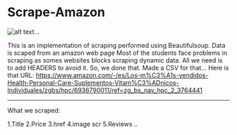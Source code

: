 # Scrape-Amazon
![alt text](https://github.com/atisamhaq123/Scrape-Amazon/blob/main/Capture.PNG)...

This is an implementation of scraping performed using Beautifulsoup.
Data is scaped from an amazon web page
Most of the students face problems in scraping as somes websites blocks scraping dynamic data. All we need is to add HEADERS to avoid it. 
So, we done that. Made a CSV for that...
Here is that URL:
https://www.amazon.com/-/es/Los-m%C3%A1s-vendidos-Health-Personal-Care-Suplementos-Vitam%C3%ADnicos-Individuales/zgbs/hpc/6936790011/ref=zg_bs_nav_hpc_2_3764441
*****************************************
What we scraped:

1.Title
2.Price
3.href
4.image scr
5.Reviews
..

